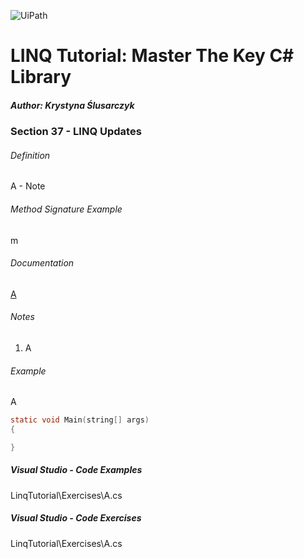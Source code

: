![UiPath](https://shonharsh.github.io/curriculum-vitae/Images/GitHub-Banner-CSharp-02.png)

# LINQ Tutorial: Master The Key C# Library

##### Author: Krystyna Ślusarczyk

### Section 37 - LINQ Updates

###### Definition
A - Note

###### Method Signature Example
m

###### Documentation
[A]()

###### Notes
1. A

###### Example
A

```c
static void Main(string[] args)
{

}
```

##### Visual Studio - Code Examples

LinqTutorial\Exercises\A.cs

##### Visual Studio - Code Exercises

LinqTutorial\Exercises\A.cs
